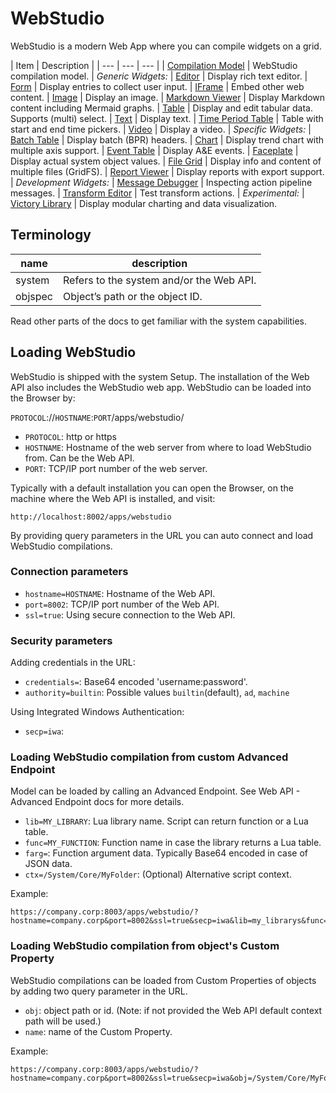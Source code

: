 # WebStudio

WebStudio is a modern Web App where you can compile widgets on a grid.

| Item | Description |
| --- | --- | --- |
| [Compilation Model](./webstudio/README.md) | WebStudio compilation model.
| _Generic Widgets:_
| [Editor](./webstudio/widgets/editor/README.md) | Display rich text editor.
| [Form](./webstudio/widgets/form/README.md) | Display entries to collect user input.
| [IFrame](./webstudio/widgets/iframe/README.md) | Embed other web content.
| [Image](./webstudio/widgets/image/README.md) | Display an image.
| [Markdown Viewer](./webstudio/widgets/markdownviewer/README.md) | Display Markdown content including Mermaid graphs.
| [Table](./webstudio/widgets/table/README.md) | Display and edit tabular data. Supports (multi) select.
| [Text](./webstudio/widgets/text/README.md) | Display text.
| [Time Period Table](./webstudio/widgets/timeperiodtable/README.md) | Table with start and end time pickers.
| [Video](./webstudio/widgets/video/README.md) | Display a video.
| _Specific Widgets:_
| [Batch Table](./webstudio/widgets/batchtable/README.md) | Display batch (BPR) headers.
| [Chart](./webstudio/widgets/chart/README.md) | Display trend chart with multiple axis support.
| [Event Table](./webstudio/widgets/eventtable/README.md) | Display A&E events.
| [Faceplate](./webstudio/widgets/faceplate/README.md) | Display actual system object values.
| [File Grid](./webstudio/widgets/filegrid/README.md) | Display info and content of multiple files (GridFS).
| [Report Viewer](./webstudio/widgets/reportviewer/README.md) | Display reports with export support.
| _Development Widgets:_
| [Message Debugger](./webstudio/widgets/messagedebugger/README.md) | Inspecting action pipeline messages.
| [Transform Editor](./webstudio/widgets/transformeditor/README.md) | Test transform actions.
| _Experimental:_
| [Victory Library](./webstudio/widgets/victory/README.md) | Display modular charting and data visualization.

## Terminology

| name | description |
| ---- | ----------- |
| system | Refers to the system and/or the Web API.
| objspec | Object’s path or the object ID.

Read other parts of the docs to get familiar with the system capabilities.

## Loading WebStudio

WebStudio is shipped with the system Setup. The installation of the Web API also includes the WebStudio web app. WebStudio can be loaded into the Browser by:

`PROTOCOL`://`HOSTNAME`:`PORT`/apps/webstudio/

- `PROTOCOL`: http or https
- `HOSTNAME`: Hostname of the web server from where to load WebStudio from. Can be the Web API.
- `PORT`: TCP/IP port number of the web server.

Typically with a default installation you can open the Browser, on the machine where the Web API is installed, and visit:

```url
http://localhost:8002/apps/webstudio
```

By providing query parameters in the URL you can auto connect and load WebStudio compilations.

### Connection parameters

- `hostname=HOSTNAME`: Hostname of the Web API.
- `port=8002`: TCP/IP port number of the Web API.
- `ssl=true`: Using secure connection to the Web API.

### Security parameters

Adding credentials in the URL:

- `credentials=`: Base64 encoded 'username:password'.
- `authority=builtin`: Possible values `builtin`(default), `ad`, `machine`

Using Integrated Windows Authentication:

- `secp=iwa`:

### Loading WebStudio compilation from custom Advanced Endpoint

Model can be loaded by calling an Advanced Endpoint. See Web API - Advanced Endpoint docs for more details.

- `lib=MY_LIBRARY`: Lua library name. Script can return function or a Lua table.
- `func=MY_FUNCTION`: Function name in case the library returns a Lua table.
- `farg=`: Function argument data. Typically Base64 encoded in case of JSON data.
- `ctx=/System/Core/MyFolder`: (Optional) Alternative script context.

Example:

```url
https://company.corp:8003/apps/webstudio/?hostname=company.corp&port=8002&ssl=true&secp=iwa&lib=my_librarys&func=my_function
```

### Loading WebStudio compilation from object's Custom Property

WebStudio compilations can be loaded from Custom Properties of objects by adding two query parameter in the URL.

- `obj`: object path or id. (Note: if not provided the Web API default context path will be used.)
- `name`: name of the Custom Property.

Example:

```url
https://company.corp:8003/apps/webstudio/?hostname=company.corp&port=8002&ssl=true&secp=iwa&obj=/System/Core/MyFolder&name=display01
```
